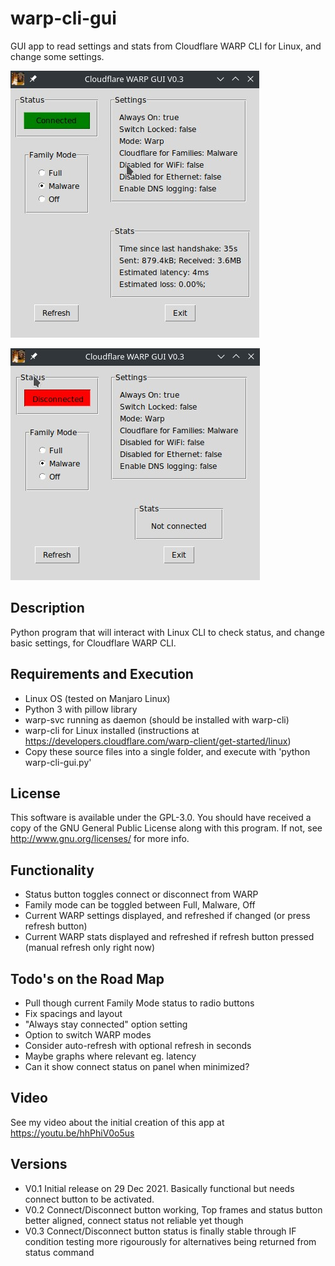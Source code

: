 # warp-cli-gui
<p>GUI app to read settings and stats from Cloudflare WARP CLI for Linux, and change some settings.</p>

![Screenshot Connected](assets/screenshot_connected.jpg)

![Screenshot Disconnected](assets/screenshot_disconnected.jpg)
## Description
Python program that will interact with Linux CLI to check status, and change basic settings, for Cloudflare WARP CLI.</p>

## Requirements and Execution
- Linux OS (tested on Manjaro Linux)
- Python 3 with pillow library
- warp-svc running as daemon (should be installed with warp-cli)
- warp-cli for Linux installed (instructions at https://developers.cloudflare.com/warp-client/get-started/linux)
- Copy these source files into a single folder, and execute with 'python warp-cli-gui.py'

## License
This software is available under the GPL-3.0. You should have received a copy of the GNU General Public License along with this program.  If not, see <http://www.gnu.org/licenses/> for more info.

## Functionality
- Status button toggles connect or disconnect from WARP
- Family mode can be toggled between Full, Malware, Off
- Current WARP settings displayed, and refreshed if changed (or press refresh button)
- Current WARP stats displayed and refreshed if refresh button pressed (manual refresh only right now)

## Todo's on the Road Map
- Pull though current Family Mode status to radio buttons
- Fix spacings and layout
- "Always stay connected" option setting
- Option to switch WARP modes
- Consider auto-refresh with optional refresh in seconds
- Maybe graphs where relevant eg. latency
- Can it show connect status on panel when minimized?

## Video
See my video about the initial creation of this app at https://youtu.be/hhPhiV0o5us

## Versions
- V0.1 Initial release on 29 Dec 2021. Basically functional but needs connect button to be activated.
- V0.2 Connect/Disconnect button working, Top frames and status button better aligned, connect status not reliable yet though
- V0.3 Connect/Disconnect button status is finally stable through IF condition testing more rigourously for alternatives being returned from status command